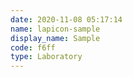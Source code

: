 ```yaml
---
date: 2020-11-08 05:17:14
name: lapicon-sample
display_name: Sample
code: f6ff
type: Laboratory
---
```

